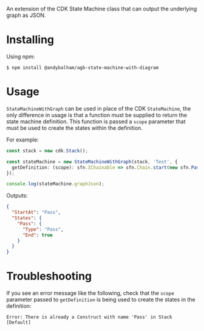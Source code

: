 An extension of the CDK State Machine class that can output the underlying graph as JSON.

# Installing

Using npm:
```
$ npm install @andybalham/agb-state-machine-with-diagram
```

# Usage

`StateMachineWithGraph` can be used in place of the CDK `StateMachine`, the only difference in usage is that a function must be supplied to return the state machine definition. This function is passed a `scope` parameter that must be used to create the states within the definition.

For example:

```TypeScript
const stack = new cdk.Stack();

const stateMachine = new StateMachineWithGraph(stack, 'Test', {
  getDefinition: (scope): sfn.IChainable => sfn.Chain.start(new sfn.Pass(scope, 'Pass')),
});

console.log(stateMachine.graphJson);
```

Outputs:

```JSON
{
  "StartAt": "Pass",
  "States": {
    "Pass": {
      "Type": "Pass",
      "End": true
    }
  }
}
```

# Troubleshooting

If you see an error message like the following, check that the `scope` parameter passed to `getDefinition` is being used to create the states in the definition:

```
Error: There is already a Construct with name 'Pass' in Stack [Default]
```